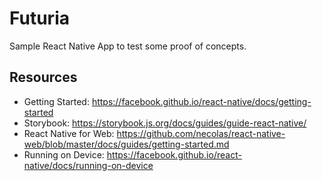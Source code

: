 # Futuria

Sample React Native App to test some proof of concepts.

## Resources

- Getting Started: https://facebook.github.io/react-native/docs/getting-started
- Storybook: https://storybook.js.org/docs/guides/guide-react-native/
- React Native for Web: https://github.com/necolas/react-native-web/blob/master/docs/guides/getting-started.md
- Running on Device: https://facebook.github.io/react-native/docs/running-on-device
